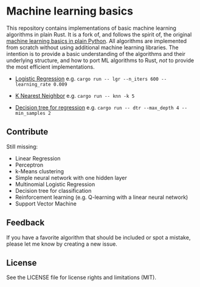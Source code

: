 # Machine learning basics

This repository contains implementations of basic machine learning algorithms in plain Rust. 
It is a fork of, and follows the spirit of, the original 
[machine learning basics in plain Python](). 
All algorithms are implemented from scratch without using additional machine learning libraries.
The intention is to provide a basic understanding of the algorithms and their underlying structure,
and how to port ML algorithms to Rust, *not* to provide the most efficient implementations. 

<!-- - [Linear Regression](linear_regression.ipynb) -->
<!-- - [Linear Regression](src/linear_regression.rs) -->
- [Logistic Regression](src/logistic_regression.rs) e.g. `cargo run -- lgr --n_iters 600 --learning_rate 0.009`
<!-- - [Perceptron](perceptron.ipynb) -->
- [K Nearest Neighbor](src/k_nearest_neighbors.rs) e.g. `cargo run -- knn -k 5`
<!-- - [k-Means clustering](kmeans.ipynb) -->
<!-- - [Simple neural network with one hidden layer](simple_neural_net.ipynb) -->
<!-- - [Multinomial Logistic Regression](softmax_regression.ipynb) -->
<!-- - [Decision tree for classification](decision_tree_classification.ipynb) -->
- [Decision tree for regression](src/decision_tree_regression.rs) e.g. `cargo run -- dtr --max_depth 4 --min_samples 2`
  
## Contribute
Still missing:

- Linear Regression
- Perceptron
- k-Means clustering
- Simple neural network with one hidden layer
- Multinomial Logistic Regression
- Decision tree for classification
- Reinforcement learning (e.g. Q-learning with a linear neural network)
- Support Vector Machine
  
## Feedback

If you have a favorite algorithm that should be included or spot a mistake, please let me know by creating a new issue.

## License

See the LICENSE file for license rights and limitations (MIT).
